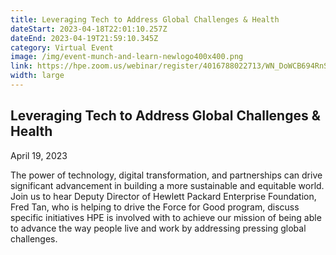 ```yaml
---
title: Leveraging Tech to Address Global Challenges & Health
dateStart: 2023-04-18T22:01:10.257Z
dateEnd: 2023-04-19T21:59:10.345Z
category: Virtual Event
image: /img/event-munch-and-learn-newlogo400x400.png
link: https://hpe.zoom.us/webinar/register/4016788022713/WN_DoWCB694RnSzjD9w78U3ZA
width: large
---
```

## Leveraging Tech to Address Global Challenges & Health

April 19, 2023

The power of technology, digital transformation, and partnerships can drive significant advancement in building a more sustainable and equitable world. Join us to hear Deputy Director of Hewlett Packard Enterprise Foundation, Fred Tan, who is helping to drive the Force for Good program, discuss specific initiatives HPE is involved with to achieve our mission of being able to advance the way people live and work by addressing pressing global challenges.